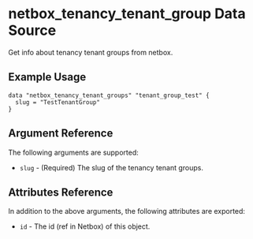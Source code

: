 # netbox\_tenancy\_tenant\_group Data Source

Get info about tenancy tenant groups from netbox.

## Example Usage

```hcl
data "netbox_tenancy_tenant_groups" "tenant_group_test" {
  slug = "TestTenantGroup"
}
```

## Argument Reference

The following arguments are supported:
* ``slug`` - (Required) The slug of the tenancy tenant groups.

## Attributes Reference

In addition to the above arguments, the following attributes are exported:
* ``id`` - The id (ref in Netbox) of this object.
